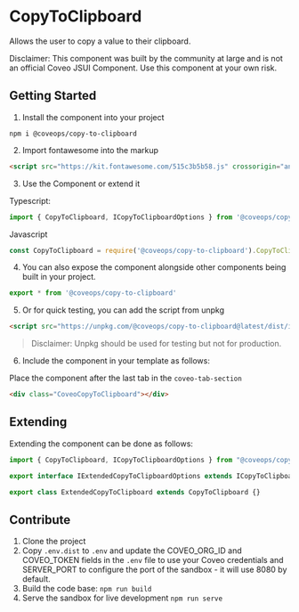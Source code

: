 # CopyToClipboard

Allows the user to copy a value to their clipboard.

Disclaimer: This component was built by the community at large and is not an official Coveo JSUI Component. Use this component at your own risk.

## Getting Started

1. Install the component into your project

```
npm i @coveops/copy-to-clipboard
```

2. Import fontawesome into the markup

```html
<script src="https://kit.fontawesome.com/515c3b5b58.js" crossorigin="anonymous"></script>
```

3. Use the Component or extend it

Typescript:

```javascript
import { CopyToClipboard, ICopyToClipboardOptions } from '@coveops/copy-to-clipboard';
```

Javascript

```javascript
const CopyToClipboard = require('@coveops/copy-to-clipboard').CopyToClipboard;
```

4. You can also expose the component alongside other components being built in your project.

```javascript
export * from '@coveops/copy-to-clipboard'
```

5. Or for quick testing, you can add the script from unpkg

```html
<script src="https://unpkg.com/@coveops/copy-to-clipboard@latest/dist/index.min.js"></script>
```

> Disclaimer: Unpkg should be used for testing but not for production.

6. Include the component in your template as follows:

Place the component after the last tab in the `coveo-tab-section`

```html
<div class="CoveoCopyToClipboard"></div>
```

## Extending

Extending the component can be done as follows:

```javascript
import { CopyToClipboard, ICopyToClipboardOptions } from "@coveops/copy-to-clipboard";

export interface IExtendedCopyToClipboardOptions extends ICopyToClipboardOptions {}

export class ExtendedCopyToClipboard extends CopyToClipboard {}
```

## Contribute

1. Clone the project
2. Copy `.env.dist` to `.env` and update the COVEO_ORG_ID and COVEO_TOKEN fields in the `.env` file to use your Coveo credentials and SERVER_PORT to configure the port of the sandbox - it will use 8080 by default.
3. Build the code base: `npm run build`
4. Serve the sandbox for live development `npm run serve`
